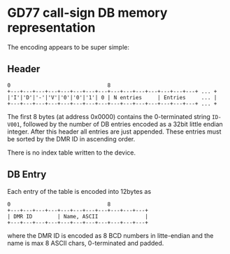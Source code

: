 # GD77 call-sign DB memory representation
The encoding appears to be super simple:

## Header
``` 
0                               8                               
+---+---+---+---+---+---+---+---+---+---+---+---+---+---+---+ ... +
|'I'|'D'|'-'|'V'|'0'|'0'|'1'| 0 | N entries     | Entries     ... |
+---+---+---+---+---+---+---+---+---+---+---+---+---+---+---+ ... +
```
The first 8 bytes (at address 0x0000) contains the 0-terminated string `ID-V001`, 
followed by the number of DB entries encoded as a 32bit little endian integer. After 
this header all entries are just appended. These entries must be sorted by the DMR ID
in ascending order. 

There is no index table written to the device. 


## DB Entry
Each entry of the table is encoded into 12bytes as
``` 
0                               8                               
+---+---+---+---+---+---+---+---+---+---+---+
| DMR ID        | Name, ASCII               |
+---+---+---+---+---+---+---+---+---+---+---+
``` 
where the DMR ID is encoded as 8 BCD numbers in litte-endian and the name is max 8 ASCII chars, 0-terminated and padded.
